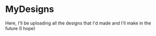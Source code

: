 # MyDesigns
Here, I'll be uploading all the designs that I'd made and I'll make in the future (I hope)
